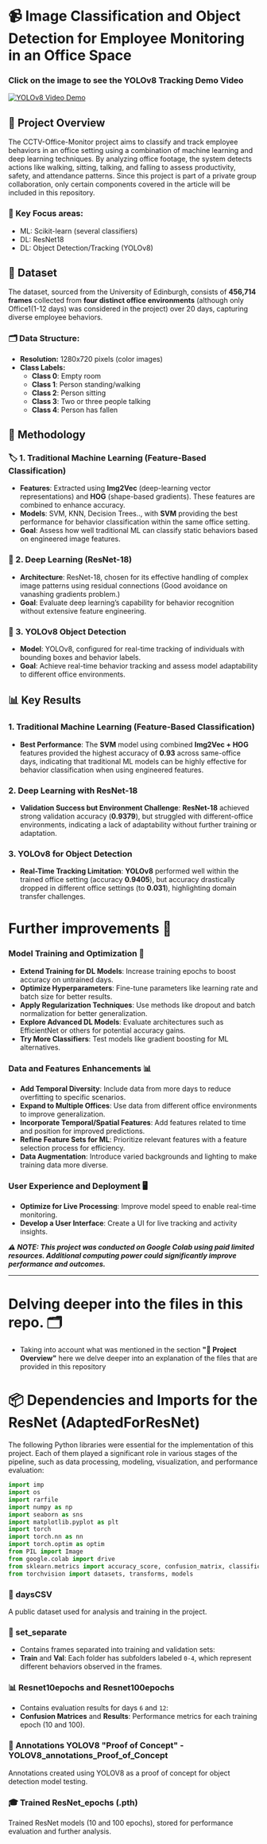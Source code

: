 # 📹 Image Classification and Object Detection for Employee Monitoring in an Office Space

### Click on the image to see the YOLOv8 Tracking Demo Video
[![YOLOv8 Video Demo](https://img.youtube.com/vi/mcl4nsTSMms/0.jpg)](https://www.youtube.com/watch?v=mcl4nsTSMms)

## 👀 Project Overview
The CCTV-Office-Monitor project aims to classify and track employee behaviors in an office setting using a combination of machine learning and deep learning techniques. By analyzing office footage, the system detects actions like walking, sitting, talking, and falling to assess productivity, safety, and attendance patterns.
Since this project is part of a private group collaboration, only certain components covered in the article will be included in this repository.

### 🚀 Key Focus areas:

- ML: Scikit-learn (several classifiers)
- DL: ResNet18
- DL: Object Detection/Tracking (YOLOv8) 

## 📂 Dataset

The dataset, sourced from the University of Edinburgh, consists of **456,714 frames** collected from **four distinct office environments** (although only Office1(1-12 days) was considered in the project) over 20 days, capturing diverse employee behaviors. 

### 🗂️ Data Structure:
- **Resolution:** 1280x720 pixels (color images)
- **Class Labels:**
  - **Class 0**: Empty room
  - **Class 1**: Person standing/walking
  - **Class 2**: Person sitting
  - **Class 3**: Two or three people talking
  - **Class 4**: Person has fallen



## 🧠 Methodology

### 🏷️ 1. Traditional Machine Learning (Feature-Based Classification)
- **Features**: Extracted using **Img2Vec** (deep-learning vector representations) and **HOG** (shape-based gradients). These features are combined to enhance accuracy.
- **Models**: SVM, KNN, Decision Trees.., with **SVM** providing the best performance for behavior classification within the same office setting.
- **Goal**: Assess how well traditional ML can classify static behaviors based on engineered image features.

### 🤖 2. Deep Learning (ResNet-18)
- **Architecture**: ResNet-18, chosen for its effective handling of complex image patterns using residual connections (Good avoidance on vanashing gradients problem.)
- **Goal**: Evaluate deep learning’s capability for behavior recognition without extensive feature engineering.

### 📸 3. YOLOv8 Object Detection
- **Model**: YOLOv8, configured for real-time tracking of individuals with bounding boxes and behavior labels.
- **Goal**: Achieve real-time behavior tracking and assess model adaptability to different office environments.



## 📊 Key Results

### 1. Traditional Machine Learning (Feature-Based Classification)
- **Best Performance**: The **SVM** model using combined **Img2Vec + HOG** features provided the highest accuracy of **0.93** across same-office days, indicating that traditional ML models can be highly effective for behavior classification when using engineered features.

### 2. Deep Learning with ResNet-18
- **Validation Success but Environment Challenge**: **ResNet-18** achieved strong validation accuracy (**0.9379**), but struggled with different-office environments, indicating a lack of adaptability without further training or adaptation.

### 3. YOLOv8 for Object Detection
- **Real-Time Tracking Limitation**: **YOLOv8** performed well within the trained office setting (accuracy **0.9405**), but accuracy drastically dropped in different office settings (to **0.031**), highlighting domain transfer challenges.



# Further improvements 💭

### Model Training and Optimization 🚀
- **Extend Training for DL Models**: Increase training epochs to boost accuracy on untrained days.
- **Optimize Hyperparameters**: Fine-tune parameters like learning rate and batch size for better results.
- **Apply Regularization Techniques**: Use methods like dropout and batch normalization for better generalization.
- **Explore Advanced DL Models**: Evaluate architectures such as EfficientNet or others for potential accuracy gains.
- **Try More Classifiers**: Test models like gradient boosting for ML alternatives.

### Data and Features Enhancements 📊
- **Add Temporal Diversity**: Include data from more days to reduce overfitting to specific scenarios.
- **Expand to Multiple Offices**: Use data from different office environments to improve generalization.
- **Incorporate Temporal/Spatial Features**: Add features related to time and position for improved predictions.
- **Refine Feature Sets for ML**: Prioritize relevant features with a feature selection process for efficiency.
- **Data Augmentation**: Introduce varied backgrounds and lighting to make training data more diverse.

### User Experience and Deployment 🖥️
- **Optimize for Live Processing**: Improve model speed to enable real-time monitoring.
- **Develop a User Interface**: Create a UI for live tracking and activity insights.

***⚠️ NOTE: This project was conducted on Google Colab using paid limited resources. Additional computing power could significantly improve performance and outcomes.***

---

# Delving deeper into the files in this repo. 🗂️

- Taking into account what was mentioned in the section **"👀 Project Overview"** here we delve deeper into an explanation of the files that are provided in this repository

# 📦 Dependencies and Imports for the ResNet (AdaptedForResNet)

The following Python libraries were essential for the implementation of this project. Each of them played a significant role in various stages of the pipeline, such as data processing, modeling, visualization, and performance evaluation:

```python
import imp
import os
import rarfile
import numpy as np
import seaborn as sns
import matplotlib.pyplot as plt
import torch
import torch.nn as nn
import torch.optim as optim
from PIL import Image
from google.colab import drive
from sklearn.metrics import accuracy_score, confusion_matrix, classification_report
from torchvision import datasets, transforms, models
```

### 📅 daysCSV
A public dataset used for analysis and training in the project.

### 📂 set_separate
- Contains frames separated into training and validation sets:
- **Train** and **Val**: Each folder has subfolders labeled `0-4`, which represent different behaviors observed in the frames.

### 📊 Resnet10epochs and Resnet100epochs
- Contains evaluation results for days `6` and `12`:
- **Confusion Matrices** and **Results**: Performance metrics for each training epoch (10 and 100).

### 📝 Annotations YOLOV8 "Proof of Concept" - YOLOV8_annotations_Proof_of_Concept
Annotations created using YOLOV8 as a proof of concept for object detection model testing.

### 🎓 Trained ResNet_epochs (.pth)
Trained ResNet models (10 and 100 epochs), stored for performance evaluation and further analysis.




